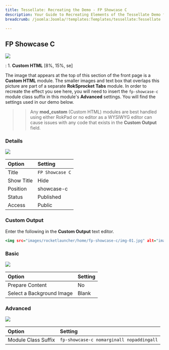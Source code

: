 ```yaml
---
title: Tessellate: Recreating the Demo - FP Showcase C
description: Your Guide to Recreating Elements of the Tessellate Demo for Joomla
breadcrumb: /joomla:Joomla/!templates:Templates/tessellate:Tessellate

---
```


FP Showcase C
-----

![][demo]

:	1. **Custom HTML** [8%, 15%, se]

The image that appears at the top of this section of the front page is a **Custom HTML** module. The smaller images and text box that overlaps this picture are part of a separate **RokSprocket Tabs** module. In order to recreate the effect you see here, you will need to insert the `fp-showcase-c` module class suffix in this module's **Advanced** settings. You will find the settings used in our demo below.

>> Any **mod_custom** (Custom HTML) modules are best handled using either RokPad or no editor as a WYSIWYG editor can cause issues with any code that exists in the **Custom Output** field.

### Details

![][demo2]

| Option      | Setting         |
| :---------- | :----------     |
| Title       | `FP Showcase C` |
| Show Title  | Hide            |
| Position    | showcase-c      |
| Status      | Published       |
| Access      | Public          |

### Custom Output

Enter the following in the **Custom Output** text editor.

~~~ .html
<img src="images/rocketlauncher/home/fp-showcase-c/img-01.jpg" alt="image" />
~~~

### Basic

![][demo3]

| Option                    | Setting     |
| :----------               | :---------- |
| Prepare Content           | No          |
| Select a Background Image | Blank       |

### Advanced

![][demo4]

| Option              | Setting                                  |
| :----------         | :----------                              |
| Module Class Suffix | `fp-showcase-c nomarginall nopaddingall` |

[demo]: assets/demo_6.jpeg
[demo2]: assets/demo_6a.jpeg
[demo3]: assets/demo_6b.jpeg
[demo4]: assets/demo_6c.jpeg
